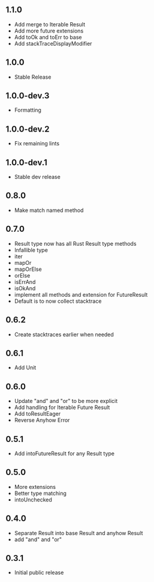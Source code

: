 ## 1.1.0

* Add merge to Iterable Result
* Add more future extensions
* Add toOk and toErr to base
* Add stackTraceDisplayModifier

## 1.0.0

* Stable Release

## 1.0.0-dev.3

* Formatting

## 1.0.0-dev.2

* Fix remaining lints

## 1.0.0-dev.1

* Stable dev release

## 0.8.0

* Make match named method

## 0.7.0

* Result type now has all Rust Result type methods
* Infallible type
* iter
* mapOr
* mapOrElse
* orElse
* isErrAnd
* isOkAnd
* implement all methods and extension for FutureResult
* Default is to now collect stacktrace

## 0.6.2

* Create stacktraces earlier when needed

## 0.6.1

* Add Unit

## 0.6.0

* Update "and" and "or" to be more explicit
* Add handling for Iterable Future Result
* Add toResultEager
* Reverse Anyhow Error

## 0.5.1

* Add intoFutureResult for any Result type

## 0.5.0

* More extensions
* Better type matching
* intoUnchecked

## 0.4.0

* Separate Result into base Result and anyhow Result
* add "and" and "or"

## 0.3.1

* Initial public release